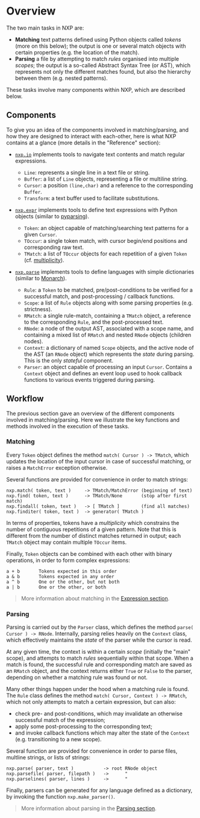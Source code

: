 
# Overview

The two main tasks in NXP are:

- **Matching** text patterns defined using Python objects called _tokens_ (more on this below); the output is one or several match objects with certain properties (e.g. the location of the match).
- **Parsing** a file by attempting to match _rules_ organised into multiple _scopes_; the output is a so-called Abstract Syntax Tree (or AST), which represents not only the different matches found, but also the hierarchy between them (e.g. nested patterns).

These tasks involve many components within NXP, which are described below.

## Components

To give you an idea of the components involved in matching/parsing, and how they are designed to interact with each-other, here is what NXP contains at a glance (more details in the "Reference" section):

- [`nxp.io`](https://github.com/jhadida/nxp/tree/master/src/nxp/io) implements tools to navigate text contents and match regular expressions.
    - `Line`: represents a single line in a text file or string.
    - `Buffer`: a list of `Line` objects, representing a file or multiline string.
    - `Cursor`: a position `(line,char)` and a reference to the corresponding `Buffer`.
    - `Transform`: a text buffer used to facilitate substitutions.

- [`nxp.expr`](https://github.com/jhadida/nxp/tree/master/src/nxp/expr) implements tools to define text expressions with Python objects (similar to [pyparsing](https://github.com/pyparsing/pyparsing)).
    - `Token`: an object capable of matching/searching text patterns for a given `Cursor`.
    - `TOccur`: a single token match, with cursor begin/end positions and corresponding raw text.
    - `TMatch`: a list of `TOccur` objects for each repetition of a given `Token` (cf. [multiplicity](expr/intro?id=multiplicity)).

- [`nxp.parse`](https://github.com/jhadida/nxp/tree/master/src/nxp/parse) implements tools to define languages with simple dictionaries (similar to [Monarch](https://microsoft.github.io/monaco-editor/monarch.html)).
    - `Rule`: a `Token` to be matched, pre/post-conditions to be verified for a successful match, and post-processing / callback functions.
    - `Scope`: a list of `Rule` objects along with some parsing properties (e.g. strictness).
    - `RMatch`: a single rule-match, containing a `TMatch` object, a reference to the corresponding `Rule`, and the post-processed text.
    - `RNode`: a node of the output AST, associated with a scope name, and containing a mixed list of `RMatch` and nested `RNode` objects (children nodes).
    - `Context`: a dictionary of named `Scope` objects, and the active node of the AST (an `RNode` object) which represents the _state_ during parsing. This is the only _stateful_ component.
    - `Parser`: an object capable of processing an input `Cursor`. Contains a `Context` object and defines an event loop used to hook callback functions to various events triggered during parsing.

## Workflow

The previous section gave an overview of the different components involved in matching/parsing. Here we illustrate the key functions and methods involved in the execution of these tasks.

### Matching

Every `Token` object defines the method `match( Cursor ) -> TMatch`, which updates the location of the input cursor in case of successful matching, or raises a `MatchError` exception otherwise.

Several functions are provided for convenience in order to match strings:
```
nxp.match( token, text )     -> TMatch/MatchError (beginning of text)
nxp.find( token, text )      -> TMatch/None       (stop after first match)
nxp.findall( token, text )   -> [ TMatch ]        (find all matches)
nxp.finditer( token, text )  -> generator( TMatch )
```

In terms of properties, tokens have a _multiplicity_ which constrains the number of contiguous repetitions of a given pattern. Note that this is different from the number of distinct matches returned in output; each `TMatch` object may contain multiple `TOccur` items.

Finally, `Token` objects can be combined with each other with binary operations, in order to form complex expressions:
```
a + b       Tokens expected in this order
a & b       Tokens expected in any order
a ^ b       One or the other, but not both
a | b       One or the other, or both
```

> More information about matching in the [Expression section](expr/intro).

### Parsing

Parsing is carried out by the `Parser` class, which defines the method `parse( Cursor ) -> RNode`. Internally, parsing relies heavily on the `Context` class, which effectively maintains the _state_ of the parser while the cursor is read. 

At any given time, the context is within a certain _scope_ (initially the "main" scope), and attempts to match _rules_ sequentially within that scope. 
When a match is found, the successful rule and corresponding match are saved as an `RMatch` object, and the context returns either `True` or `False` to the parser, depending on whether a matching rule was found or not.

Many other things happen under the hood when a matching rule is found. The `Rule` class defines the method `match( Cursor, Context ) -> RMatch`, which not only attempts to match a certain expression, but can also:
- check pre- and post-conditions, which may invalidate an otherwise successful match of the expression;
- apply some post-processing to the corresponding text;
- and invoke callback functions which may alter the state of the `Context` (e.g. transitioning to a new scope).

Several function are provided for convenience in order to parse files, multline strings, or lists of strings:
```
nxp.parse( parser, text )           -> root RNode object
nxp.parsefile( parser, filepath )   ->      "
nxp.parselines( parser, lines )     ->      "
```
Finally, parsers can be generated for any language defined as a dictionary, by invoking the function `nxp.make_parser()`.

> More information about parsing in the [Parsing section](parse/intro).
